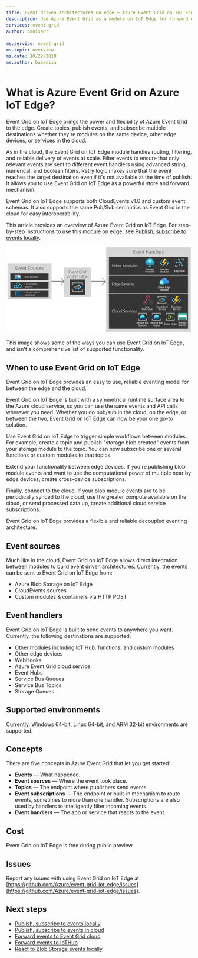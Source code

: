 ```yaml
---
title: Event driven architectures on edge — Azure Event Grid on IoT Edge
description: Use Azure Event Grid as a module on IoT Edge for forward events between modules, edge devices, and the cloud.
services: event-grid
author: banisadr

ms.service: event-grid
ms.topic: overview
ms.date: 10/22/2019
ms.author: babanisa
---
```


# What is Azure Event Grid on Azure IoT Edge?
Event Grid on IoT Edge brings the power and flexibility of Azure Event Grid to the edge. Create topics, publish events, and subscribe multiple destinations whether they're modules on the same device, other edge devices, or services in the cloud.

As in the cloud, the Event Grid on IoT Edge module handles routing, filtering, and reliable delivery of events at scale. Filter events to ensure that only relevant events are sent to different event handlers using advanced string, numerical, and boolean filters. Retry logic makes sure that the event reaches the target destination even if it's not available at the time of publish. It allows you to use Event Grid on IoT Edge as a powerful store and forward mechanism.

Event Grid on IoT Edge supports both CloudEvents v1.0 and custom event schemas. It also supports the same Pub/Sub semantics as Event Grid in the cloud for easy interoperability.

This article provides an overview of Azure Event Grid on IoT Edge. For step-by-step instructions to use this module on edge, see [Publish, subscribe to events locally](pub-sub-events-webhook-local.md). 

![Event Grid on IoT Edge model of sources and handlers](../media/edge-overview/functional-model.png)

This image shows some of the ways you can use Event Grid on IoT Edge, and isn't a comprehensive list of supported functionality.

## When to use Event Grid on IoT Edge

Event Grid on IoT Edge provides an easy to use, reliable eventing model for between the edge and the cloud.

Event Grid on IoT Edge is built with a symmetrical runtime surface area to the Azure cloud service, so you can use the same events and API calls wherever you need. Whether you do pub/sub in the cloud, on the edge, or between the two, Event Grid on IoT Edge can now be your one go-to solution.

Use Event Grid on IoT Edge to trigger simple workflows between modules. For example, create a topic and publish "storage blob created" events from your storage module to the topic. You can now subscribe one or several functions or custom modules to that topics.

Extend your functionality between edge devices. If you're publishing blob module events and want to use the computational power of multiple near by edge devices, create cross-device subscriptions.

Finally, connect to the cloud. If your blob module events are to be periodically synced to the cloud, use the greater compute available on the cloud, or send processed data up, create additional cloud service subscriptions.

Event Grid on IoT Edge provides a flexible and reliable decoupled eventing architecture.

## Event sources

Much like in the cloud, Event Grid on IoT Edge allows direct integration between modules to build event driven architectures. Currently, the events can be sent to Event Grid on IoT Edge from:

* Azure Blob Storage on IoT Edge
* CloudEvents sources
* Custom modules & containers via HTTP POST

## Event handlers

Event Grid on IoT Edge is built to send events to anywhere you want. Currently, the following destinations are supported:

* Other modules including IoT Hub, functions, and custom modules
* Other edge devices
* WebHooks
* Azure Event Grid cloud service
* Event Hubs
* Service Bus Queues
* Service Bus Topics
* Storage Queues

## Supported environments
Currently, Windows 64-bit, Linux 64-bit, and ARM 32-bit environments are supported.

## Concepts

There are five concepts in Azure Event Grid that let you get started:

* **Events** — What happened.
* **Event sources** — Where the event took place.
* **Topics** — The endpoint where publishers send events.
* **Event subscriptions** — The endpoint or built-in mechanism to route events, sometimes to more than one handler. Subscriptions are also used by handlers to intelligently filter incoming events.
* **Event handlers** — The app or service that reacts to the event.

## Cost

Event Grid on IoT Edge is free during public preview.

## Issues
Report any issues with using Event Grid on IoT Edge at [https://github.com/Azure/event-grid-iot-edge/issues](https://github.com/Azure/event-grid-iot-edge/issues).

## Next steps

* [Publish, subscribe to events locally](pub-sub-events-webhook-local.md)
* [Publish, subscribe to events in cloud](pub-sub-events-webhook-cloud.md)
* [Forward events to Event Grid cloud](forward-events-event-grid-cloud.md)
* [Forward events to IoTHub](forward-events-iothub.md)
* [React to Blob Storage events locally](react-blob-storage-events-locally.md)